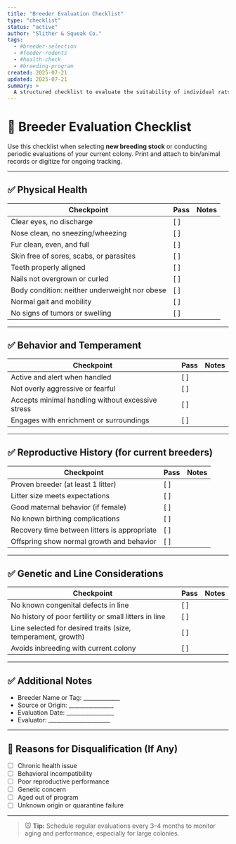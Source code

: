 ```yaml
---
title: "Breeder Evaluation Checklist"
type: "checklist"
status: "active"
author: "Slither & Squeak Co."
tags:
  - #breeder-selection
  - #feeder-rodents
  - #health-check
  - #breeding-program
created: 2025-07-21
updated: 2025-07-21
summary: >
  A structured checklist to evaluate the suitability of individual rats or mice as breeding stock. Includes physical, behavioral, reproductive, and genetic criteria to support long-term health, productivity, and program consistency.
---
```


# 🧬 Breeder Evaluation Checklist

Use this checklist when selecting **new breeding stock** or conducting periodic evaluations of your current colony. Print and attach to bin/animal records or digitize for ongoing tracking.

---

## ✅ Physical Health

| Checkpoint                                    | Pass | Notes |
| --------------------------------------------- | ---- | ----- |
| Clear eyes, no discharge                      | [ ]  |       |
| Nose clean, no sneezing/wheezing              | [ ]  |       |
| Fur clean, even, and full                     | [ ]  |       |
| Skin free of sores, scabs, or parasites       | [ ]  |       |
| Teeth properly aligned                        | [ ]  |       |
| Nails not overgrown or curled                 | [ ]  |       |
| Body condition: neither underweight nor obese | [ ]  |       |
| Normal gait and mobility                      | [ ]  |       |
| No signs of tumors or swelling                | [ ]  |       |

---

## ✅ Behavior and Temperament

| Checkpoint                                        | Pass | Notes |
| ------------------------------------------------- | ---- | ----- |
| Active and alert when handled                     | [ ]  |       |
| Not overly aggressive or fearful                  | [ ]  |       |
| Accepts minimal handling without excessive stress | [ ]  |       |
| Engages with enrichment or surroundings           | [ ]  |       |

---

## ✅ Reproductive History (for current breeders)

| Checkpoint                                   | Pass | Notes |
| -------------------------------------------- | ---- | ----- |
| Proven breeder (at least 1 litter)           | [ ]  |       |
| Litter size meets expectations               | [ ]  |       |
| Good maternal behavior (if female)           | [ ]  |       |
| No known birthing complications              | [ ]  |       |
| Recovery time between litters is appropriate | [ ]  |       |
| Offspring show normal growth and behavior    | [ ]  |       |

---

## ✅ Genetic and Line Considerations

| Checkpoint                                                   | Pass | Notes |
| ------------------------------------------------------------ | ---- | ----- |
| No known congenital defects in line                          | [ ]  |       |
| No history of poor fertility or small litters in line        | [ ]  |       |
| Line selected for desired traits (size, temperament, growth) | [ ]  |       |
| Avoids inbreeding with current colony                        | [ ]  |       |

---

## ✅ Additional Notes

- Breeder Name or Tag: _____________  
- Source or Origin: ________________  
- Evaluation Date: _________________  
- Evaluator: ______________________  

---

## 🚫 Reasons for Disqualification (If Any)

- [ ] Chronic health issue  
- [ ] Behavioral incompatibility  
- [ ] Poor reproductive performance  
- [ ] Genetic concern  
- [ ] Aged out of program  
- [ ] Unknown origin or quarantine failure  

---

> 🐭 **Tip:** Schedule regular evaluations every 3–4 months to monitor aging and performance, especially for large colonies.

